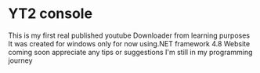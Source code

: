 # YT2 console
This is my first real published youtube Downloader from learning purposes
It was created for windows only for now using.NET framework 4.8
Website coming soon appreciate any tips or suggestions I'm still in my programming journey
